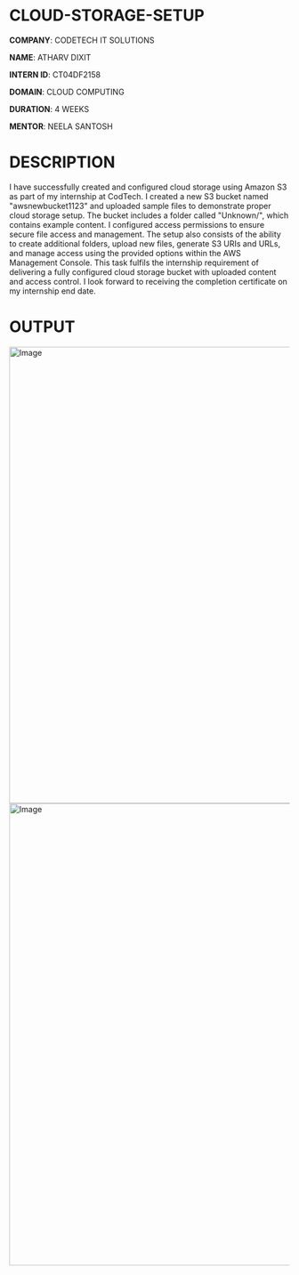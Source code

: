 # CLOUD-STORAGE-SETUP

**COMPANY**: CODETECH IT SOLUTIONS

**NAME**: ATHARV DIXIT

**INTERN ID**: CT04DF2158

**DOMAIN**: CLOUD COMPUTING

**DURATION**: 4 WEEKS

**MENTOR**: NEELA SANTOSH

# DESCRIPTION
I have successfully created and configured cloud storage using Amazon S3 as part of my internship at CodTech. I created a new S3 bucket named "awsnewbucket1123" and uploaded sample files to demonstrate proper cloud storage setup. The bucket includes a folder called "Unknown/", which contains example content. I configured access permissions to ensure secure file access and management. The setup also consists of the ability to create additional folders, upload new files, generate S3 URIs and URLs, and manage access using the provided options within the AWS Management Console. This task fulfils the internship requirement of delivering a fully configured cloud storage bucket with uploaded content and access control. I look forward to receiving the completion certificate on my internship end date.



# OUTPUT
<img width="1919" height="821" alt="Image" src="https://github.com/user-attachments/assets/94c2fdf8-7cd1-4e7d-b97f-8b24e82dfe16" />


<img width="1919" height="831" alt="Image" src="https://github.com/user-attachments/assets/50c7d7a5-956f-4be9-b378-f2d851b225bf" />
